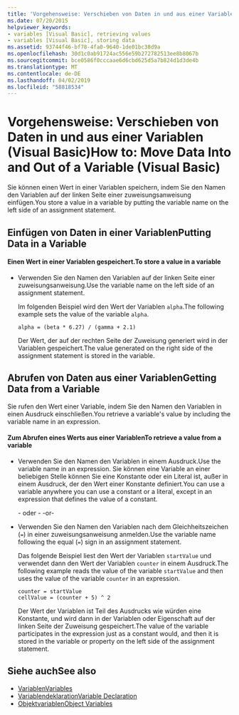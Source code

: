 ```yaml
---
title: 'Vorgehensweise: Verschieben von Daten in und aus einer Variablen (Visual Basic)'
ms.date: 07/20/2015
helpviewer_keywords:
- variables [Visual Basic], retrieving values
- variables [Visual Basic], storing data
ms.assetid: 93744f46-bf78-4fa0-9640-1de01bc38d9a
ms.openlocfilehash: 30d1c0ab91724ac556e59b272782513ee8b8067b
ms.sourcegitcommit: bce0586f0cccaae6d6cbd625d5a7b824d1d3de4b
ms.translationtype: MT
ms.contentlocale: de-DE
ms.lasthandoff: 04/02/2019
ms.locfileid: "58818534"
---
```

# <a name="how-to-move-data-into-and-out-of-a-variable-visual-basic"></a><span data-ttu-id="e4e95-102">Vorgehensweise: Verschieben von Daten in und aus einer Variablen (Visual Basic)</span><span class="sxs-lookup"><span data-stu-id="e4e95-102">How to: Move Data Into and Out of a Variable (Visual Basic)</span></span>
<span data-ttu-id="e4e95-103">Sie können einen Wert in einer Variablen speichern, indem Sie den Namen den Variablen auf der linken Seite einer zuweisungsanweisung einfügen.</span><span class="sxs-lookup"><span data-stu-id="e4e95-103">You store a value in a variable by putting the variable name on the left side of an assignment statement.</span></span>  
  
## <a name="putting-data-in-a-variable"></a><span data-ttu-id="e4e95-104">Einfügen von Daten in einer Variablen</span><span class="sxs-lookup"><span data-stu-id="e4e95-104">Putting Data in a Variable</span></span>  
  
#### <a name="to-store-a-value-in-a-variable"></a><span data-ttu-id="e4e95-105">Einen Wert in einer Variablen gespeichert.</span><span class="sxs-lookup"><span data-stu-id="e4e95-105">To store a value in a variable</span></span>  
  
-   <span data-ttu-id="e4e95-106">Verwenden Sie den Namen den Variablen auf der linken Seite einer zuweisungsanweisung.</span><span class="sxs-lookup"><span data-stu-id="e4e95-106">Use the variable name on the left side of an assignment statement.</span></span>  
  
     <span data-ttu-id="e4e95-107">Im folgenden Beispiel wird den Wert der Variablen `alpha`.</span><span class="sxs-lookup"><span data-stu-id="e4e95-107">The following example sets the value of the variable `alpha`.</span></span>  
  
    ```  
    alpha = (beta * 6.27) / (gamma + 2.1)  
    ```  
  
     <span data-ttu-id="e4e95-108">Der Wert, der auf der rechten Seite der Zuweisung generiert wird in der Variablen gespeichert.</span><span class="sxs-lookup"><span data-stu-id="e4e95-108">The value generated on the right side of the assignment statement is stored in the variable.</span></span>  
  
## <a name="getting-data-from-a-variable"></a><span data-ttu-id="e4e95-109">Abrufen von Daten aus einer Variablen</span><span class="sxs-lookup"><span data-stu-id="e4e95-109">Getting Data from a Variable</span></span>  
 <span data-ttu-id="e4e95-110">Sie rufen den Wert einer Variable, indem Sie den Namen den Variablen in einen Ausdruck einschließen.</span><span class="sxs-lookup"><span data-stu-id="e4e95-110">You retrieve a variable's value by including the variable name in an expression.</span></span>  
  
#### <a name="to-retrieve-a-value-from-a-variable"></a><span data-ttu-id="e4e95-111">Zum Abrufen eines Werts aus einer Variablen</span><span class="sxs-lookup"><span data-stu-id="e4e95-111">To retrieve a value from a variable</span></span>  
  
-   <span data-ttu-id="e4e95-112">Verwenden Sie den Namen den Variablen in einem Ausdruck.</span><span class="sxs-lookup"><span data-stu-id="e4e95-112">Use the variable name in an expression.</span></span> <span data-ttu-id="e4e95-113">Sie können eine Variable an einer beliebigen Stelle können Sie eine Konstante oder ein Literal ist, außer in einem Ausdruck, der den Wert einer Konstante definiert.</span><span class="sxs-lookup"><span data-stu-id="e4e95-113">You can use a variable anywhere you can use a constant or a literal, except in an expression that defines the value of a constant.</span></span>  
  
     <span data-ttu-id="e4e95-114">- oder - </span><span class="sxs-lookup"><span data-stu-id="e4e95-114">-or-</span></span>  
  
-   <span data-ttu-id="e4e95-115">Verwenden Sie den Namen den Variablen nach dem Gleichheitszeichen (`=`) in einer zuweisungsanweisung anmelden.</span><span class="sxs-lookup"><span data-stu-id="e4e95-115">Use the variable name following the equal (`=`) sign in an assignment statement.</span></span>  
  
     <span data-ttu-id="e4e95-116">Das folgende Beispiel liest den Wert der Variablen `startValue` und verwendet dann den Wert der Variablen `counter` in einem Ausdruck.</span><span class="sxs-lookup"><span data-stu-id="e4e95-116">The following example reads the value of the variable `startValue` and then uses the value of the variable `counter` in an expression.</span></span>  
  
    ```  
    counter = startValue  
    cellValue = (counter + 5) ^ 2  
    ```  
  
     <span data-ttu-id="e4e95-117">Der Wert der Variablen ist Teil des Ausdrucks wie würden eine Konstante, und wird dann in der Variablen oder Eigenschaft auf der linken Seite der Zuweisung gespeichert.</span><span class="sxs-lookup"><span data-stu-id="e4e95-117">The value of the variable participates in the expression just as a constant would, and then it is stored in the variable or property on the left side of the assignment statement.</span></span>  
  
## <a name="see-also"></a><span data-ttu-id="e4e95-118">Siehe auch</span><span class="sxs-lookup"><span data-stu-id="e4e95-118">See also</span></span>

- [<span data-ttu-id="e4e95-119">Variablen</span><span class="sxs-lookup"><span data-stu-id="e4e95-119">Variables</span></span>](../../../../visual-basic/programming-guide/language-features/variables/index.md)
- [<span data-ttu-id="e4e95-120">Variablendeklaration</span><span class="sxs-lookup"><span data-stu-id="e4e95-120">Variable Declaration</span></span>](../../../../visual-basic/programming-guide/language-features/variables/variable-declaration.md)
- [<span data-ttu-id="e4e95-121">Objektvariablen</span><span class="sxs-lookup"><span data-stu-id="e4e95-121">Object Variables</span></span>](../../../../visual-basic/programming-guide/language-features/variables/object-variables.md)
